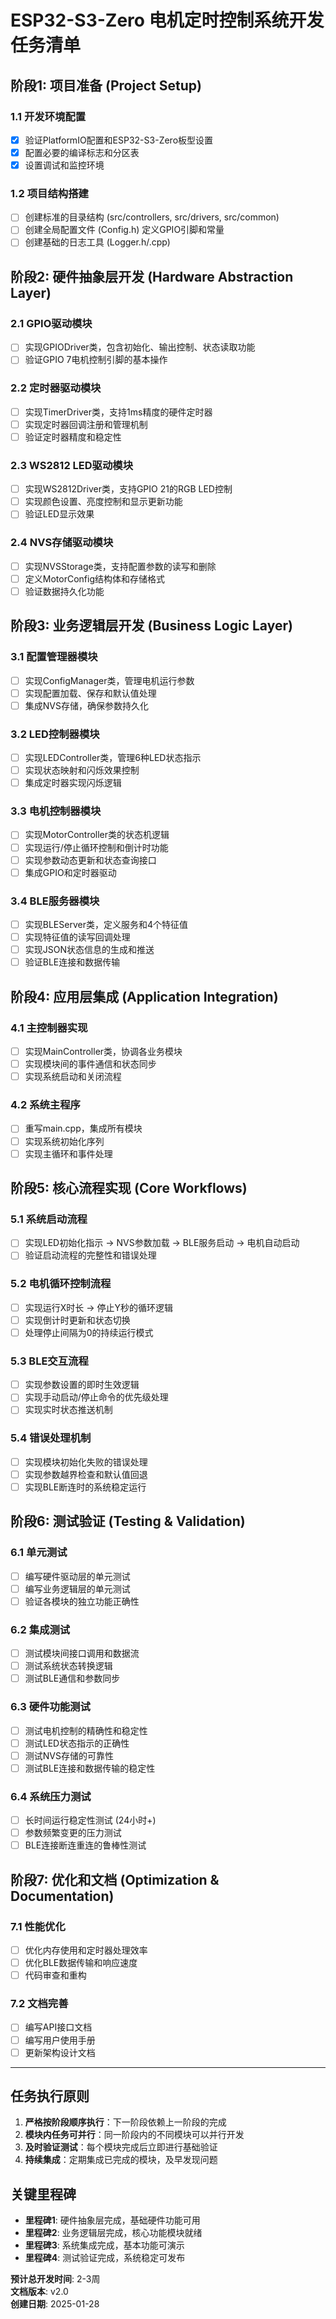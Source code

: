 # ESP32-S3-Zero 电机定时控制系统开发任务清单

## 阶段1: 项目准备 (Project Setup)

### 1.1 开发环境配置
- [x] 验证PlatformIO配置和ESP32-S3-Zero板型设置
- [x] 配置必要的编译标志和分区表
- [x] 设置调试和监控环境

### 1.2 项目结构搭建
- [ ] 创建标准的目录结构 (src/controllers, src/drivers, src/common)
- [ ] 创建全局配置文件 (Config.h) 定义GPIO引脚和常量
- [ ] 创建基础的日志工具 (Logger.h/.cpp)

## 阶段2: 硬件抽象层开发 (Hardware Abstraction Layer)

### 2.1 GPIO驱动模块
- [ ] 实现GPIODriver类，包含初始化、输出控制、状态读取功能
- [ ] 验证GPIO 7电机控制引脚的基本操作

### 2.2 定时器驱动模块  
- [ ] 实现TimerDriver类，支持1ms精度的硬件定时器
- [ ] 实现定时器回调注册和管理机制
- [ ] 验证定时器精度和稳定性

### 2.3 WS2812 LED驱动模块
- [ ] 实现WS2812Driver类，支持GPIO 21的RGB LED控制
- [ ] 实现颜色设置、亮度控制和显示更新功能
- [ ] 验证LED显示效果

### 2.4 NVS存储驱动模块
- [ ] 实现NVSStorage类，支持配置参数的读写和删除
- [ ] 定义MotorConfig结构体和存储格式
- [ ] 验证数据持久化功能

## 阶段3: 业务逻辑层开发 (Business Logic Layer)

### 3.1 配置管理器模块
- [ ] 实现ConfigManager类，管理电机运行参数
- [ ] 实现配置加载、保存和默认值处理
- [ ] 集成NVS存储，确保参数持久化

### 3.2 LED控制器模块
- [ ] 实现LEDController类，管理6种LED状态指示
- [ ] 实现状态映射和闪烁效果控制
- [ ] 集成定时器实现闪烁逻辑

### 3.3 电机控制器模块
- [ ] 实现MotorController类的状态机逻辑
- [ ] 实现运行/停止循环控制和倒计时功能
- [ ] 实现参数动态更新和状态查询接口
- [ ] 集成GPIO和定时器驱动

### 3.4 BLE服务器模块
- [ ] 实现BLEServer类，定义服务和4个特征值
- [ ] 实现特征值的读写回调处理
- [ ] 实现JSON状态信息的生成和推送
- [ ] 验证BLE连接和数据传输

## 阶段4: 应用层集成 (Application Integration)

### 4.1 主控制器实现
- [ ] 实现MainController类，协调各业务模块
- [ ] 实现模块间的事件通信和状态同步
- [ ] 实现系统启动和关闭流程

### 4.2 系统主程序
- [ ] 重写main.cpp，集成所有模块
- [ ] 实现系统初始化序列
- [ ] 实现主循环和事件处理

## 阶段5: 核心流程实现 (Core Workflows)

### 5.1 系统启动流程
- [ ] 实现LED初始化指示 → NVS参数加载 → BLE服务启动 → 电机自动启动
- [ ] 验证启动流程的完整性和错误处理

### 5.2 电机循环控制流程
- [ ] 实现运行X时长 → 停止Y秒的循环逻辑
- [ ] 实现倒计时更新和状态切换
- [ ] 处理停止间隔为0的持续运行模式

### 5.3 BLE交互流程
- [ ] 实现参数设置的即时生效逻辑
- [ ] 实现手动启动/停止命令的优先级处理
- [ ] 实现实时状态推送机制

### 5.4 错误处理机制
- [ ] 实现模块初始化失败的错误处理
- [ ] 实现参数越界检查和默认值回退
- [ ] 实现BLE断连时的系统稳定运行

## 阶段6: 测试验证 (Testing & Validation)

### 6.1 单元测试
- [ ] 编写硬件驱动层的单元测试
- [ ] 编写业务逻辑层的单元测试
- [ ] 验证各模块的独立功能正确性

### 6.2 集成测试
- [ ] 测试模块间接口调用和数据流
- [ ] 测试系统状态转换逻辑
- [ ] 测试BLE通信和参数同步

### 6.3 硬件功能测试
- [ ] 测试电机控制的精确性和稳定性
- [ ] 测试LED状态指示的正确性
- [ ] 测试NVS存储的可靠性
- [ ] 测试BLE连接和数据传输的稳定性

### 6.4 系统压力测试
- [ ] 长时间运行稳定性测试 (24小时+)
- [ ] 参数频繁变更的压力测试
- [ ] BLE连接断连重连的鲁棒性测试

## 阶段7: 优化和文档 (Optimization & Documentation)

### 7.1 性能优化
- [ ] 优化内存使用和定时器处理效率
- [ ] 优化BLE数据传输和响应速度
- [ ] 代码审查和重构

### 7.2 文档完善
- [ ] 编写API接口文档
- [ ] 编写用户使用手册
- [ ] 更新架构设计文档

---

## 任务执行原则

1. **严格按阶段顺序执行**：下一阶段依赖上一阶段的完成
2. **模块内任务可并行**：同一阶段内的不同模块可以并行开发
3. **及时验证测试**：每个模块完成后立即进行基础验证
4. **持续集成**：定期集成已完成的模块，及早发现问题

## 关键里程碑

- **里程碑1**: 硬件抽象层完成，基础硬件功能可用
- **里程碑2**: 业务逻辑层完成，核心功能模块就绪  
- **里程碑3**: 系统集成完成，基本功能可演示
- **里程碑4**: 测试验证完成，系统稳定可发布

**预计总开发时间**: 2-3周  
**文档版本**: v2.0  
**创建日期**: 2025-01-28